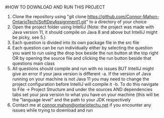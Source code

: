 #HOW TO DOWNLOAD AND RUN THIS PROJECT

1. Clone the repository using "git clone https://github.com/Connor-Mahon-OntarioTech/SoftDevAssignment1.git" to a directory of your choice
2. Open the project folder using IntelliJ (Note: the project was made with Java version 11, it should compile on Java 8 and above but IntelliJ might be picky, see 5.)
3. Each question is divided into its own package file in the src file
4. Each question can be run individually either by selecting the question you want to run using the drop box beside the run button at the top right OR by opening the source file and clicking the run button beside that questions main class
5. All questions should compile and run with no issues BUT IntelliJ might give an error if your java version is different
	-a. If the version of Java running on your machine is not Java 11 you may need to change the project configuration before IntelliJ will compile it
	-b. To do this navigate to File -> Project Structure and under the sources AND dependencies tabs	set your java version to what you have on your machine (this will be the "language level" and the path to your JDK respectively
6. Contact me at connor.mahon@ontariotechu.net if you encounter any issues while trying to download and run
